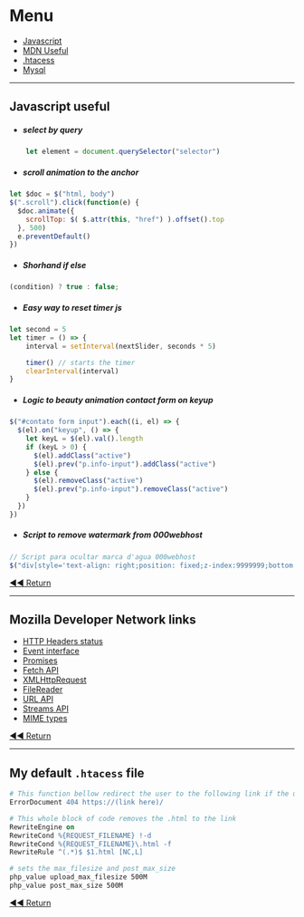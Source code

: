 # Menu
- [Javascript](#javascript-useful)
- [MDN Useful](#mozilla-developer-network-links)
- [.htacess](#my-default-htacess-file)
- [Mysql](#mysql)

---

## Javascript useful
- ##### select by query
```javascript
    let element = document.querySelector("selector")
```

- ##### scroll animation to the anchor
```javascript
let $doc = $("html, body")
$(".scroll").click(function(e) {
  $doc.animate({
    scrollTop: $( $.attr(this, "href") ).offset().top
  }, 500)
  e.preventDefault()
})
```

- ##### Shorhand if else
```javascript
(condition) ? true : false;
```

- ##### Easy way to reset timer js
```javascript
let second = 5
let timer = () => {
    interval = setInterval(nextSlider, seconds * 5)

    timer() // starts the timer
    clearInterval(interval)
}
```

- ##### Logic to beauty animation contact form on keyup
```javascript
$("#contato form input").each((i, el) => {
  $(el).on("keyup", () => {
    let keyL = $(el).val().length
    if (keyL > 0) {
      $(el).addClass("active")
      $(el).prev("p.info-input").addClass("active")
    } else {
      $(el).removeClass("active")
      $(el).prev("p.info-input").removeClass("active")
    }
  })
})
```

- ##### Script to remove watermark from 000webhost
```javascript
// Script para ocultar marca d'agua 000webhost
$("div[style='text-align: right;position: fixed;z-index:9999999;bottom: 0; width: 100%;cursor: pointer;line-height: 0;display:block !important;']").css("display", "none")
```

[◀◀ Return](readme.md#menu)

---

## Mozilla Developer Network links
- [HTTP Headers status](https://developer.mozilla.org/pt-BR/docs/Web/HTTP/Status)
- [Event interface](https://developer.mozilla.org/en-US/docs/Web/API/Event)
- [Promises](https://developer.mozilla.org/en-US/docs/Web/JavaScript/Reference/Global_Objects/Promise)
- [Fetch API](https://developer.mozilla.org/en-US/docs/Web/API/Fetch_API)
- [XMLHttpRequest](https://developer.mozilla.org/en-US/docs/Web/API/XMLHttpRequest)
- [FileReader](https://developer.mozilla.org/en-US/docs/Web/API/FileReader)
- [URL API](https://developer.mozilla.org/en-US/docs/Web/API/URL/URL)
- [Streams API](https://developer.mozilla.org/en-US/docs/Web/API/Streams_API)
- [MIME types](https://developer.mozilla.org/en-US/docs/Web/HTTP/Basics_of_HTTP/MIME_types)

[◀◀ Return](readme.md#menu)

---

## My default `.htacess` file

```apache
# This function bellow redirect the user to the following link if the user try to access a directory or file that doesn't exist.
ErrorDocument 404 https://(link here)/

# This whole block of code removes the .html to the link
RewriteEngine on
RewriteCond %{REQUEST_FILENAME} !-d
RewriteCond %{REQUEST_FILENAME}\.html -f
RewriteRule ^(.*)$ $1.html [NC,L]

# sets the max_filesize and post_max_size
php_value upload_max_filesize 500M
php_value post_max_size 500M
```

[◀◀ Return](readme.md#menu)
